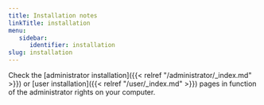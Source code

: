 ```yaml
---
title: Installation notes
linkTitle: installation
menu:
   sidebar:
      identifier: installation
slug: installation
---
```


Check the [administrator installation]({{< relref "/administrator/_index.md" >}}) or [user installation]({{< relref "/user/_index.md" >}}) pages in function of the administrator rights on your computer.

